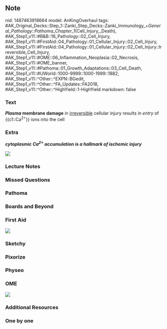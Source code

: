 ## Note
nid: 1487463918664
model: AnKingOverhaul
tags: #AK_Original_Decks::Step_1::Zanki_Step_Decks::Zanki_Immunology_+_General_Pathology::Pathoma_Chapter_1_(Cell_Injury,_Death), #AK_Step1_v11::#B&B::16_Pathology::02_Cell_Injury, #AK_Step1_v11::#FirstAid::04_Pathology::01_Cellular_Injury::02_Cell_Injury, #AK_Step1_v11::#FirstAid::04_Pathology::01_Cellular_Injury::02_Cell_Injury::Irreversible_Cell_Injury, #AK_Step1_v11::#OME::06_Inflammation_Neoplasia::02_Necrosis, #AK_Step1_v11::#OME_banner, #AK_Step1_v11::#Pathoma::01_Growth_Adaptations::03_Cell_Death, #AK_Step1_v11::#UWorld::1000-9999::1000-1999::1882, #AK_Step1_v11::^Other::^EXPN::BGedit, #AK_Step1_v11::^Other::^FA_Updates::FA2018, #AK_Step1_v11::^Other::^HighYield::1-HighYield
markdown: false

### Text
<div>
  <b><i>Plasma</i> membrane damage</b> in <u>irreversible</u>
  cellular injury results in <i>entry</i> of
  {{c1::Ca<sup>2+</sup>}} ions into the cell
</div>

### Extra
<i><b>cytoplasmic Ca<sup>2+</sup> accumulation is a hallmark of
ischemic injury</b></i>
<div>
  <i><b><img src="paste-72219875082241.jpg"></b></i>
</div>

### Lecture Notes


### Missed Questions


### Pathoma


### Boards and Beyond


### First Aid
<img src="tmpDYR0yE.png">

### Sketchy


### Pixorize


### Physeo


### OME
<div class="ome-widget">
  <a href="https://onlinemeded.org?ref=anki"><img src=
  "_OME_AnkiFlashcards_General_3.png"></a>
</div>

### Additional Resources


### One by one

